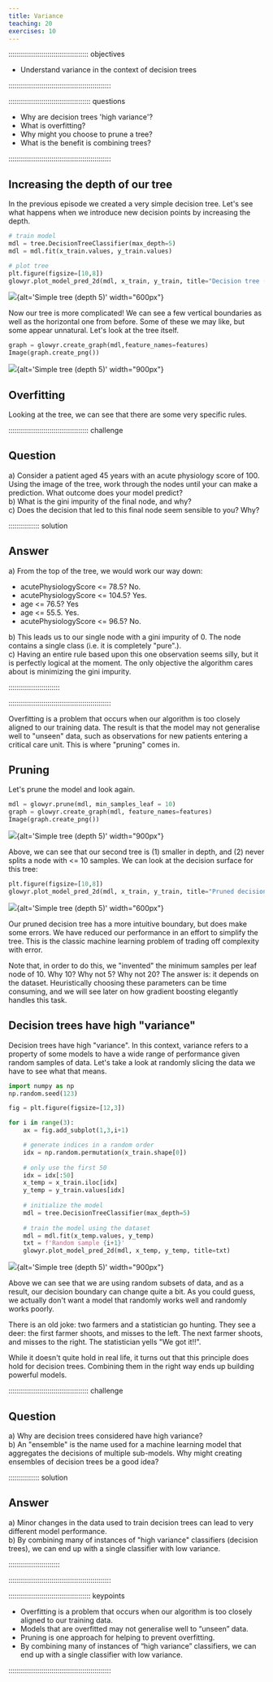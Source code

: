 ```yaml
---
title: Variance
teaching: 20
exercises: 10
---
```


::::::::::::::::::::::::::::::::::::::: objectives

- Understand variance in the context of decision trees

::::::::::::::::::::::::::::::::::::::::::::::::::

:::::::::::::::::::::::::::::::::::::::: questions

- Why are decision trees 'high variance'?
- What is overfitting?
- Why might you choose to prune a tree?
- What is the benefit is combining trees?

::::::::::::::::::::::::::::::::::::::::::::::::::

## Increasing the depth of our tree

In the previous episode we created a very simple decision tree. Let's see what happens when we introduce new decision points by increasing the depth.

```python
# train model
mdl = tree.DecisionTreeClassifier(max_depth=5)
mdl = mdl.fit(x_train.values, y_train.values)

# plot tree
plt.figure(figsize=[10,8])
glowyr.plot_model_pred_2d(mdl, x_train, y_train, title="Decision tree (depth 5)")
```

![](fig/section3-fig1.png){alt='Simple tree (depth 5)' width="600px"}

Now our tree is more complicated! We can see a few vertical boundaries as well as the horizontal one from before. Some of these we may like, but some appear unnatural. Let's look at the tree itself.

```python
graph = glowyr.create_graph(mdl,feature_names=features)
Image(graph.create_png())
```

![](fig/section3-fig2.png){alt='Simple tree (depth 5)' width="900px"}

## Overfitting

Looking at the tree, we can see that there are some very specific rules.

:::::::::::::::::::::::::::::::::::::::  challenge

## Question

a) Consider a patient aged 45 years with an acute physiology score of 100. Using the image of the tree, work through the nodes until your can make a prediction. What outcome does your model predict?  
b) What is the gini impurity of the final node, and why?  
c) Does the decision that led to this final node seem sensible to you? Why?

:::::::::::::::  solution

## Answer

a) From the top of the tree, we would work our way down:

- acutePhysiologyScore \<= 78.5? No.
- acutePhysiologyScore \<= 104.5? Yes.
- age \<= 76.5? Yes
- age \<= 55.5. Yes.
- acutePhysiologyScore \<= 96.5? No.

b) This leads us to our single node with a gini impurity of 0.  The node contains a single class (i.e. it is completely "pure".).  
c) Having an entire rule based upon this one observation seems silly, but it is perfectly logical at the moment. The only objective the algorithm cares about is minimizing the gini impurity.  



:::::::::::::::::::::::::

::::::::::::::::::::::::::::::::::::::::::::::::::

Overfitting is a problem that occurs when our algorithm is too closely aligned to our training data. The result is that the model may not generalise well to "unseen" data, such as observations for new patients entering a critical care unit. This is where "pruning" comes in.

## Pruning

Let's prune the model and look again.

```python
mdl = glowyr.prune(mdl, min_samples_leaf = 10)
graph = glowyr.create_graph(mdl, feature_names=features)
Image(graph.create_png())
```

![](fig/section3-fig3.png){alt='Simple tree (depth 5)' width="900px"}

Above, we can see that our second tree is (1) smaller in depth, and (2) never splits a node with \<= 10 samples. We can look at the decision surface for this tree:

```python
plt.figure(figsize=[10,8])
glowyr.plot_model_pred_2d(mdl, x_train, y_train, title="Pruned decision tree")
```

![](fig/section3-fig4.png){alt='Simple tree (depth 5)' width="600px"}

Our pruned decision tree has a more intuitive boundary, but does make some errors. We have reduced our performance in an effort to simplify the tree. This is the classic machine learning problem of trading off complexity with error.

Note that, in order to do this, we "invented" the minimum samples per leaf node of 10. Why 10? Why not 5? Why not 20? The answer is: it depends on the dataset. Heuristically choosing these parameters can be time consuming, and we will see later on how gradient boosting elegantly handles this task.

## Decision trees have high "variance"

Decision trees have high "variance". In this context, variance refers to a property of some models to have a wide range of performance given random samples of data. Let's take a look at randomly slicing the data we have to see what that means.

```python
import numpy as np
np.random.seed(123)

fig = plt.figure(figsize=[12,3])

for i in range(3):
    ax = fig.add_subplot(1,3,i+1)

    # generate indices in a random order
    idx = np.random.permutation(x_train.shape[0])
    
    # only use the first 50
    idx = idx[:50]
    x_temp = x_train.iloc[idx]
    y_temp = y_train.values[idx]
    
    # initialize the model
    mdl = tree.DecisionTreeClassifier(max_depth=5)
    
    # train the model using the dataset
    mdl = mdl.fit(x_temp.values, y_temp)
    txt = f'Random sample {i+1}'
    glowyr.plot_model_pred_2d(mdl, x_temp, y_temp, title=txt)
```

![](fig/section3-fig5.png){alt='Simple tree (depth 5)' width="900px"}

Above we can see that we are using random subsets of data, and as a result, our decision boundary can change quite a bit. As you could guess, we actually don't want a model that randomly works well and randomly works poorly.

There is an old joke: two farmers and a statistician go hunting. They see a deer: the first farmer shoots, and misses to the left. The next farmer shoots, and misses to the right. The statistician yells "We got it!!".

While it doesn't quite hold in real life, it turns out that this principle does hold for decision trees. Combining them in the right way ends up building powerful models.

:::::::::::::::::::::::::::::::::::::::  challenge

## Question

a) Why are decision trees considered have high variance?  
b) An "ensemble" is the name used for a machine learning model that aggregates the decisions of multiple sub-models. Why might creating ensembles of decision trees be a good idea?

:::::::::::::::  solution

## Answer

a) Minor changes in the data used to train decision trees can lead to very different model performance.  
b) By combining many of instances of "high variance" classifiers (decision trees), we can end up with a single classifier with low variance.  



:::::::::::::::::::::::::

::::::::::::::::::::::::::::::::::::::::::::::::::



:::::::::::::::::::::::::::::::::::::::: keypoints

- Overfitting is a problem that occurs when our algorithm is too closely aligned to our training data.
- Models that are overfitted may not generalise well to “unseen” data.
- Pruning is one approach for helping to prevent overfitting.
- By combining many of instances of “high variance” classifiers, we can end up with a single classifier with low variance.

::::::::::::::::::::::::::::::::::::::::::::::::::


